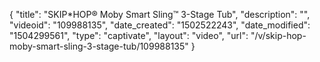 {
    "title": "SKIP*HOP&reg; Moby Smart Sling&trade; 3-Stage Tub",
    "description": "",
    "videoid": "109988135",
    "date_created": "1502522243",
    "date_modified": "1504299561",
    "type": "captivate",
    "layout": "video",
    "url": "\/v\/skip-hop-moby-smart-sling-3-stage-tub\/109988135"
}